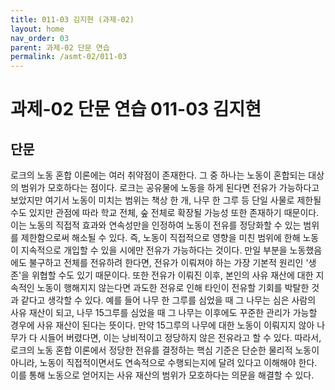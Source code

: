 ```yaml
---
title: 011-03 김지현 (과제-02)
layout: home
nav_order: 03
parent: 과제-02 단문 연습
permalink: /asmt-02/011-03
---
```


# 과제-02 단문 연습 011-03 김지현

## 단문

로크의 노동 혼합 이론에는 여러 취약점이 존재한다. 그 중 하나는 노동이 혼합되는 대상의 범위가 모호하다는 점이다. 로크는 공유물에 노동을 하게 된다면 전유가 가능하다고 보았지만 여기서 노동이 미치는 범위는 책상 한 개, 나무 한 그루 등 단일 사물로 제한될 수도 있지만 관점에 따라 학교 전체, 숲 전체로 확장될 가능성 또한 존재하기 때문이다. 이는 노동의 직접적 효과와 연속성만을 인정하여 노동이 전유를 정당화할 수 있는 범위를 제한함으로써 해소될 수 있다. 즉, 노동이 직접적으로 영향을 미친 범위에 한해 노동이 지속적으로 개입할 수 있을 시에만 전유가 가능하다는 것이다. 만일 부분을 노동했음에도 불구하고 전체를 전유하려 한다면, 전유가 이뤄져야 하는 가장 기본적 원리인 '생존'을 위협할 수도 있기 때문이다. 또한 전유가 이뤄진 이후, 본인의 사유 재산에 대한 지속적인 노동이 행해지지 않는다면 과도한 전유로 인해 타인이 전유할 기회를 박탈한 것과 같다고 생각할 수 있다. 예를 들어 나무 한 그루를 심었을 때 그 나무는 심은 사람의 사유 재산이 되고, 나무 15그루를 심었을 때 그 나무는 이후에도 꾸준한 관리가 가능할 경우에 사유 재산이 된다는 뜻이다. 만약 15그루의 나무에 대한 노동이 이뤄지지 않아 나무가 다 시들어 버렸다면, 이는 낭비적이고 정당하지 않은 전유라고 할 수 있다. 따라서, 로크의 노동 혼합 이론에서 정당한 전유를 결정하는 핵심 기준은 단순한 물리적 노동이 아니라, 노동이 직접적이면서도 연속적으로 수행되는지에 달려 있다고 이해해야 한다. 이를 통해 노동으로 얻어지는 사유 재산의 범위가 모호하다는 의문을 해결할 수 있다.
